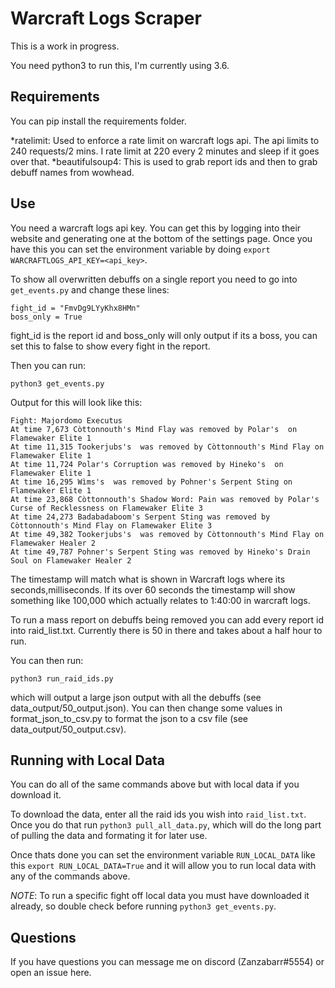 # Warcraft Logs Scraper
This is a work in progress.

You need python3 to run this, I'm currently using 3.6.

## Requirements
You can pip install the requirements folder.

*ratelimit: Used to enforce a rate limit on warcraft logs api. The api limits to 240 requests/2 mins. I rate limit at 220 every 2 minutes and sleep if it goes over that.
*beautifulsoup4: This is used to grab report ids and then to grab debuff names from wowhead.

## Use
You need a warcraft logs api key. You can get this by logging into their website and generating one at the bottom of the settings page. Once you have this you can set the environment variable by doing ```export WARCRAFTLOGS_API_KEY=<api_key>```.

To show all overwritten debuffs on a single report you need to go into ```get_events.py``` and change these lines:
```
fight_id = "FmvDg9LYyKhx8HMn"
boss_only = True
```
fight_id is the report id and boss_only will only output if its a boss, you can set this to false to show every fight in the report.

Then you can run:
```
python3 get_events.py
```

Output for this will look like this:
```
Fight: Majordomo Executus
At time 7,673 Còttonnouth's Mind Flay was removed by Polar's  on Flamewaker Elite 1
At time 11,315 Tookerjubs's  was removed by Còttonnouth's Mind Flay on Flamewaker Elite 1
At time 11,724 Polar's Corruption was removed by Hineko's  on Flamewaker Elite 1
At time 16,295 Wìms's  was removed by Pohner's Serpent Sting on Flamewaker Elite 1
At time 23,868 Còttonnouth's Shadow Word: Pain was removed by Polar's Curse of Recklessness on Flamewaker Elite 3
At time 24,273 Badabadaboom's Serpent Sting was removed by Còttonnouth's Mind Flay on Flamewaker Elite 3
At time 49,382 Tookerjubs's  was removed by Còttonnouth's Mind Flay on Flamewaker Healer 2
At time 49,787 Pohner's Serpent Sting was removed by Hineko's Drain Soul on Flamewaker Healer 2
```
The timestamp will match what is shown in Warcraft logs where its seconds,milliseconds. If its over 60 seconds the timestamp will show something like 100,000 which actually relates to 1:40:00 in warcraft logs.


To run a mass report on debuffs being removed you can add every report id into raid_list.txt. Currently there is 50 in there and takes about a half hour to run.

You can then run:
```
python3 run_raid_ids.py
```
which will output a large json output with all the debuffs (see data_output/50_output.json). You can then change some values in format_json_to_csv.py to format the json to a csv file (see data_output/50_output.csv).

## Running with Local Data
You can do all of the same commands above but with local data if you download it.

To download the data, enter all the raid ids you wish into ```raid_list.txt```. Once you do that run ```python3 pull_all_data.py```, which will do the long part of pulling the data and formating it for later use.

Once thats done you can set the environment variable ```RUN_LOCAL_DATA``` like this ```export RUN_LOCAL_DATA=True``` and it will allow you to run local data with any of the commands above.

*NOTE*: To run a specific fight off local data you must have downloaded it already, so double check before running ```python3 get_events.py```.

## Questions
If you have questions you can message me on discord (Zanzabarr#5554) or open an issue here.